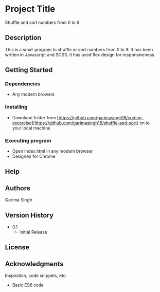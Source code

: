 # Project Title

Shuffle and sort numbers from 0 to 9

## Description

This is a small program to shuffle or sort numbers from 0 to 9. 
It has been written in Javascript and SCSS.
It has used flex design for responsiveness. 

## Getting Started

### Dependencies

* Any modern browers

### Installing

* Downlaod folder from [https://github.com/garimasingh18/coding-excercise](https://github.com/garimasingh18/shuffle-and-sort) on to your local machine

### Executing program

* Open index.html in any modern browser
* Designed for Chrome

## Help


## Authors

Garima Singh

## Version History

* 0.1
    * Initial Release

## License


## Acknowledgments

Inspiration, code snippets, etc.
* Basic ES6 code

